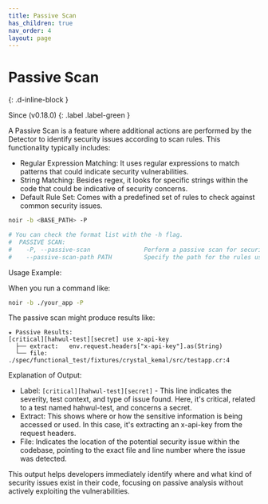 ```yaml
---
title: Passive Scan
has_children: true
nav_order: 4
layout: page
---
```


# Passive Scan
{: .d-inline-block }

Since (v0.18.0) 
{: .label .label-green }

A Passive Scan is a feature where additional actions are performed by the Detector to identify security issues according to scan rules. This functionality typically includes:

* Regular Expression Matching: It uses regular expressions to match patterns that could indicate security vulnerabilities.
* String Matching: Besides regex, it looks for specific strings within the code that could be indicative of security concerns.
* Default Rule Set: Comes with a predefined set of rules to check against common security issues.

```bash
noir -b <BASE_PATH> -P

# You can check the format list with the -h flag.
#  PASSIVE SCAN:
#    -P, --passive-scan               Perform a passive scan for security issues using rules from the specified path
#    --passive-scan-path PATH         Specify the path for the rules used in the passive security scan
```

Usage Example:

When you run a command like:

```bash
noir -b ./your_app -P
```

The passive scan might produce results like:

```
★ Passive Results:
[critical][hahwul-test][secret] use x-api-key
  ├── extract:   env.request.headers["x-api-key"].as(String)
  └── file: ./spec/functional_test/fixtures/crystal_kemal/src/testapp.cr:4
```

Explanation of Output:

* Label: `[critical][hahwul-test][secret]` - This line indicates the severity, test context, and type of issue found. Here, it's critical, related to a test named hahwul-test, and concerns a secret.
* Extract: This shows where or how the sensitive information is being accessed or used. In this case, it's extracting an x-api-key from the request headers.
* File: Indicates the location of the potential security issue within the codebase, pointing to the exact file and line number where the issue was detected.

This output helps developers immediately identify where and what kind of security issues exist in their code, focusing on passive analysis without actively exploiting the vulnerabilities.